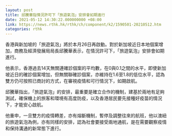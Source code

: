 ```yaml
---
layout: post
title: 邱騰華指情況許可下「旅遊氣泡」安排會如期進行
date: 2021-05-12 14:30:22.000000000 +08:00
link: https://news.rthk.hk/rthk/ch/component/k2/1590501-20210512.htm
categories: rthk
---
```


香港與新加坡的「旅遊氣泡」將於本月26日再啟動。對於新加坡近日本地個案增加，商務及經濟發展局局長邱騰華表示，在情況許可下，「旅遊氣泡」安排會如期進行。

他表示，香港過去14天無關連確診個案的平均數，在0與0.1之間的水平，即使新加坡近日的確診個案增加，但無關聯確診個案，亦維持在1.6至1.8的低位水平，認為雙方仍可按照已商討的方式，在審視疫情和可行情況下，如期啟航。

邱騰華指出，「旅遊氣泡」的安排，最重要是確立合作的機制，建基於兩地有足夠測試，確保機上的旅客和環境有高度防疫，以及香港居民要先接種好疫苗的情況下，才能安心啟航。

他重申，一旦雙方的疫情轉差，亦有熔斷機制，暫停及調整往來的航班，他以澳紐的旅遊氣泡為例，亦有同樣的安排，認為社會要接受兩地通航，是在需要觀察疫情和保持溝通的新常態下進行。

